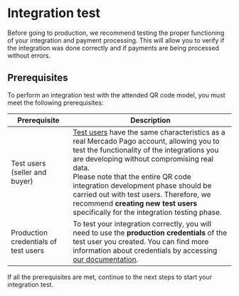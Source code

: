 # Integration test

Before going to production, we recommend testing the proper functioning of your integration and payment processing. This will allow you to verify if the integration was done correctly and if payments are being processed without errors. 

## Prerequisites 

To perform an integration test with the attended QR code model, you must meet the following prerequisites:

| Prerequisite | Description |
|---|---|
| Test users  (seller and buyer) | [Test users](/developers/en/docs/qr-code/additional-content/your-integrations/test/accounts) have the same characteristics as a real Mercado Pago account, allowing you to test the functionality of the integrations you are developing without compromising real data. <br>Please note that the entire QR code integration development phase should be carried out with test users. Therefore, we recommend **creating new test users** specifically for the integration testing phase. |
| Production credentials of test users | To test your integration correctly, you will need to use the **production credentials** of the test user you created. You can find more information about credentials by accessing [our documentation](/developers/en/docs/qr-code/additional-content/your-integrations/credentials). |

If all the prerequisites are met, continue to the next steps to start your integration test.
